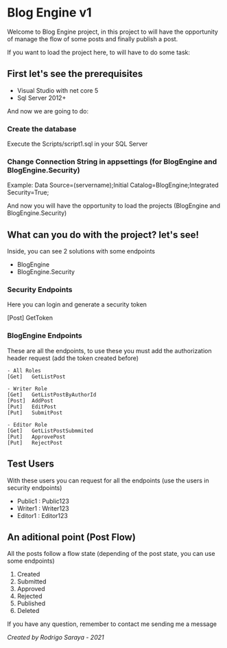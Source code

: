 # Blog Engine v1

Welcome to Blog Engine project, in this project to will have the opportunity of manage the flow of some posts and finally publish a post.

If you want to load the project here, to will have to do some task:

## First let's see the prerequisites

- Visual Studio with net core 5
- Sql Server 2012+

And now we are going to do:

### Create the database

Execute the Scripts/script1.sql in your SQL Server

### Change Connection String in appsettings (for BlogEngine and BlogEngine.Security)

Example:       Data Source=(servername);Initial Catalog=BlogEngine;Integrated Security=True;

And now you will have the opportunity to load the projects (BlogEngine and BlogEngine.Security)

## What can you do with the project? let's see!

Inside, you can see 2 solutions with some endpoints

- BlogEngine 
- BlogEngine.Security

### Security Endpoints

Here you can login and generate a security token 

[Post] GetToken

### BlogEngine Endpoints

These are all the endpoints, to use these you must add the authorization header request (add the token created before)

```
- All Roles
[Get]   GetListPost

- Writer Role
[Get]   GetListPostByAuthorId
[Post]  AddPost
[Put]   EditPost
[Put]   SubmitPost

- Editor Role
[Get]   GetListPostSubmmited
[Put]   ApprovePost
[Put]   RejectPost
```

## Test Users

With these users you can request for all the endpoints (use the users in security endpoints)

- Public1     :     Public123
- Writer1     :     Writer123
- Editor1     :     Editor123

## An aditional point (Post Flow)

All the posts follow a flow state (depending of the post state, you can use some endpoints)

1. Created
2. Submitted
3. Approved
4. Rejected
5. Published
5. Deleted

If you have any question, remember to contact me sending me a message

*Created by Rodrigo Saraya - 2021*
